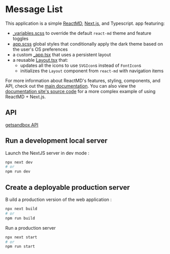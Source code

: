 # Message List

This application is a simple [ReactMD](https://github.com/mlaursen/react-md), [Next.js](https://nextjs.org/), and Typescript.
app featuring:

- [\_variables.scss](./styles/_variables.scss) to override the default
  `react-md` theme and feature toggles
- [app.scss](./styles/app.scss) global styles that conditionally apply the dark theme
  based on the user's OS preferences
- a custom [\_app.tsx](./pages/_app.tsx) that uses a persistent layout
- a reusable [Layout.tsx](./components/Layout/Layout.tsx) that:
  - updates all the icons to use `SVGIcon`s instead of `FontIcon`s
  - initializes the `Layout` component from `react-md` with navigation items

For more information about ReactMD's features, styling, components, and API, check out
the [main documentation](https://react-md.dev). You can also view the
[documentation site's source code](https://github.com/mlaursen/react-md/tree/master/packages/documentation)
for a more complex example of using ReactMD + Next.js.
## API

[getsandbox API](https://getsandbox.com/p/1/eyJhbGciOiJIUzI1NiJ9.eyJzdWIiOiJzLWI3N2UzNGI5LTVlZDctNDIzYS1iNzJhLWU5OWFlNDA3ZTk1OCJ9.4vh2iPmtQjQ1mVpnPgCtVRqAnt44N4xIYZrRL1-eV04)

## Run a development local server

Launch the NextJS server in dev mode :

```bash
npx next dev
# or
npm run dev
```

## Create a deployable production server

B uild a production version of the web application :

```bash
npx next build
# or
npm run build
```

Run a production server

```bash
npx next start
# or
npm run start
```
